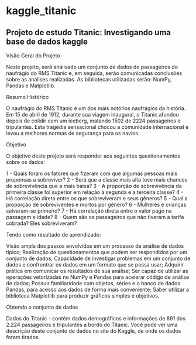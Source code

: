 # kaggle_titanic
## Projeto de estudo Titanic: Investigando uma base de dados kaggle

Visão Geral do Projeto

Neste projeto, será analisado um conjunto de dados de passageiros do naufrágio do RMS Titanic e, em seguida, serão comunicadas conclusões sobre as análises realizadas. As bibliotecas utilizadas serão: NumPy, Pandas e Matplotlib.

Resumo Histórico

O naufrágio do RMS Titanic é um dos mais notórios naufrágios da história. Em 15 de abril de 1912, durante sua viagem inaugural, o Titanic afundou depois de colidir com um iceberg, matando 1502 de 2224 passageiros e tripulantes. Esta tragédia sensacional chocou a comunidade internacional e levou a melhores normas de segurança para os navios.

Objetivo

O objetivo deste projeto será responder aos seguintes questionamentos sobre os dados:

1 - Quais foram os fatores que fizeram com que algumas pessoas mais propensas a sobreviver?
2 - Será que a classe mais alta teve mais chances de sobrevivência que a mais baixa?
3 - A proporção de sobrevivência da primeira classe foi superior em relação à segunda e a terceira classe?
4 - Há correlação direta entre os que sobreviveram e seus gêneros?
5 - Qual a proporção de sobreviventes e mortos por gênero?
6 - Mulheres e crianças salvaram-se primeiro?
7 - Há correlação direta entre o valor pago na passagem e idade?
8 - Quem são os passageiros que não tiveram a tarifa cobrada? Eles sobreviveram?


Tendo como resultado de aprendizado:

Visão ampla dos passos envolvidos em um processo de análise de dados típico;
Realização de questionamentos que podem ser respondidos por um conjunto de dados;
Capacidade de investigar problemas em um conjunto de dados e confrontrar os dados em um formato que se possa usar;
Adquirir prática em comunicar os resultados de sua análise;
Ser capaz de utilizar as operações vetorizadas no NumPy e Pandas para acelerar código de análise de dados;
Possuir familiaridade com objetos, séries e o banco de dados Pandas, para acesso aos dados de forma mais conveniente;
Saber utilizar a biblioteca Matplotlib para produzir gráficos simples e objetivos.

Obtendo o conjunto de dados

Dados do Titanic - contém dados demográficos e informações de 891 dos 2.224 passageiros e tripulantes a bordo do Titanic. Você pode ver uma descrição deste conjunto de dados no site do Kaggle, de onde os dados foram tirados.
